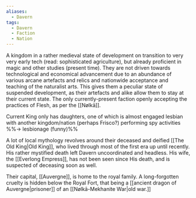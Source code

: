```yaml
---
aliases:
  - Davern
tags:
  - Davern
  - Faction
  - Nation
---
```


A kingdom in a rather medieval state of development on transition to very very early tech (read: sophisticated agriculture), but already proficient in magic and other studies (present time). 
They are not driven towards technological and economical advancement due to an abundance of various arcane artefacts and relics and nationwide acceptance and teaching of the naturalist arts. 
This gives them a peculiar state of suspended development, as their artefacts and alike allow them to stay at their current state.
The only currently-present faction openly accepting the practices of Flesh, as per the [[Nølkā]].

Current King only has daughters, one of which is almost engaged lesbian with another kingdom/nation (perhaps Frisco?) performing spy activities %%-> lesbionage (funny)%%

A lot of local mythology revolves around their deceased and deified [[The Old King|Old King]], who lived through most of the first era up until recently. His rather mystified death left Davern uncoordinated and headless. His wife, the [[Everlong Empress]], has not been seen since His death, and is suspected of deceasing soon as well. 

Their capital, [[Auvergne]], is home to the royal family. 
A long-forgotten cruelty is hidden below the Royal Fort, that being a [[ancient dragon of Auvergne|prisoner]] of an [[Nølkā-Mekhanite War|old war.]]